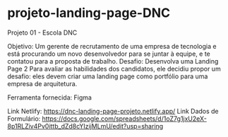 # projeto-landing-page-DNC

Projeto 01 - Escola DNC

Objetivo: Um gerente de recrutamento de uma empresa de tecnologia e está procurando um
novo desenvolvedor para se juntar à equipe, e te contatou para a proposta de trabalho.
Desafio: Desenvolva uma Landing Page 2
Para avaliar as habilidades dos candidatos, ele decidiu propor um desafio: eles devem
criar uma landing page como portfólio para uma empresa de arquitetura.

Ferramenta fornecida: Figma

Link Netlify: https://dnc-landing-page-projeto.netlify.app/
Link Dados de Formulário: https://docs.google.com/spreadsheets/d/1oZ7g1jxU2eX-8p1RLZiv4Pv0ittb_dZd8cYIzijMLmU/edit?usp=sharing
